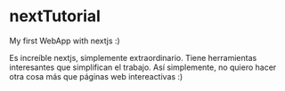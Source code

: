 # nextTutorial
My first WebApp with nextjs :)

Es increíble nextjs, simplemente extraordinario. 
Tiene herramientas interesantes que simplifican el trabajo.
Así simplemente, no quiero hacer otra cosa más que páginas web intereactivas :)

